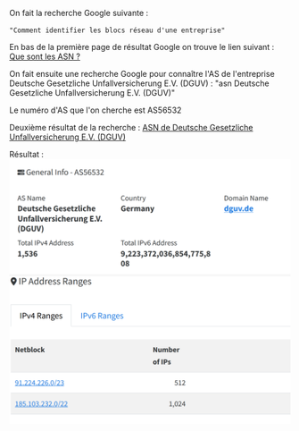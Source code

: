 On fait la recherche Google suivante :
```
"Comment identifier les blocs réseau d'une entreprise"
```

En bas de la première page de résultat Google on trouve le lien suivant :
[Que sont les ASN ?](https://www.cloudflare.com/fr-fr/learning/network-layer/what-is-an-autonomous-system/)

On fait ensuite une recherche Google pour connaître l'AS de l'entreprise Deutsche Gesetzliche Unfallversicherung E.V. (DGUV) :
"asn Deutsche Gesetzliche Unfallversicherung E.V. (DGUV)"

Le numéro d'AS que l'on cherche est AS56532

Deuxième résultat de la recherche :
[ASN de Deutsche Gesetzliche Unfallversicherung E.V. (DGUV)](https://www.ip2location.com/as56532)

Résultat : 
![Nombre d'IP total de l'entreprise Deutsche Gesetzliche Unfallversicherung E.V. (DGUV)](image.png)
![Nombre de blocs d'addresse reseaux de l'entreprise Deutsche Gesetzliche Unfallversicherung E.V. (DGUV)](image-1.png)